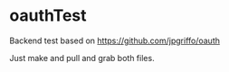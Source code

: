 # oauthTest
Backend test based on https://github.com/jpgriffo/oauth

Just make and pull and grab both files.
